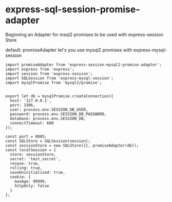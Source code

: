 # express-sql-session-promise-adapter
Beginning an Adapter for msql2 promises to be used with express-session Store

default: promiseAdapter
let's you use mysql2 promises with express-mysql-session

```
import promiseAdapter from 'express-session-mysql2-promise-adapter';
import express from 'express';
import session from 'express-session';
import SQLSession from 'express-mysql-session';
import mysqlPromise from 'mysql2/promise';


export let db = mysqlPromise.createConnection({
  host: '127.0.0.1',
  port: 3306,
  user: process.env.SESSION_DB_USER,
  password: process.env.SESSION_DB_PASSWORD,
  database: process.env.SESSION_DB,
  connectTimeout: 600
});

const port = 8085;
const SQLStore = SQLSession(session);
const sessionStore = new SQLStore({}, promiseAdapter(db));
const localSession = {
  store: sessionStore,
  secret: 'test_secret',
  resave: true,
  rolling: true,
  saveUninitialized: true,
  cookie: {
    maxAge: 99999,
    httpOnly: false
  }
};
```
